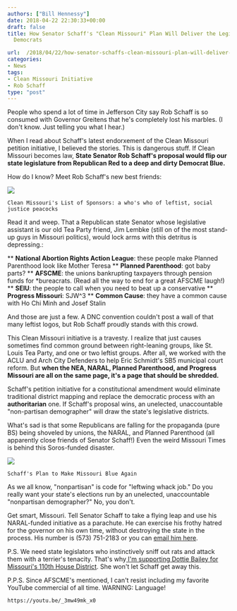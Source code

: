 ```yaml
---
authors: ["Bill Hennessy"]
date: 2018-04-22 22:30:33+00:00
draft: false
title: How Senator Schaff's "Clean Missouri" Plan Will Deliver the Legislature to
  Democrats

url:  /2018/04/22/how-senator-schaffs-clean-missouri-plan-will-deliver-the-legislature-to-democrats/
categories:
- News
tags:
- Clean Missouri Initiative
- Rob Schaff
type: "post"
---
```





People who spend a lot of time in Jefferson City say Rob Schaff is so consumed with Governor Greitens that he's completely lost his marbles. (I don't know. Just telling you what I hear.)







When I read about Schaff's latest
    endorxement of the Clean Missouri petition initiative, I believed the stories. This is dangerous stuff. If Clean Missouri becomes law, **State Senator Rob Schaff's proposal would flip our state legislature from Republican Red to a deep and dirty Democrat Blue.**







How do I know? Meet Rob Schaff's new best friends:





![](https://hennessysview.com/wp-content/uploads/2018/04/Screenshot-2018-04-22-09.59.53.png)

    Clean Missouri's List of Sponsors: a who's who of leftist, social justice peacocks






Read it and weep. That a Republican state Senator whose legislative assistant is our old Tea Party friend, Jim Lembke (still
    on of the most stand-up guys in Missouri politics), would lock arms with this detritus is depressing.:








** **National Abortion Rights Action League**: these people make Planned Parenthood look like Mother Teresa
** **Planned Parenthood**: got baby parts?
** **AFSCME**: the unions bankrupting taxpayers through pension funds for
*bureacrats. (Read all the way to end for a great AFSCME laugh!)
** **SEIU**: the people to call when you need to beat up a conservative
** **Progress Missouri**: SJW^3
** **Common Cause**: they have a common cause with Ho Chi Minh and Josef Stalin






And those are just a few. A DNC convention couldn't post a wall of that many leftist logos, but Rob Schaff proudly stands with this crowd. 







This Clean Missouri initiative is a travesty. I realize that just causes sometimes find common ground between right-leaning groups, like St. Louis Tea Party, and one or two leftist groups. After all, we worked with the ACLU and Arch City Defenders to help Eric Schmidt's SB5 municipal court reform. But **when the NEA, NARAL, Planned Parenthood, and Progress Missouri are all on the same page, it's a page that should be shredded.**







Schaff's petition initiative for a constitutional amendment would eliminate traditional district mapping and replace the democratic process with an **authoritarian** one. If Schaff's proposal wins, an unelected, unaccountable "non-partisan demographer" will draw the state's legislative districts. 







What's sad is that some Republicans are falling for the propaganda (pure BS) being shoveled by unions, the NARAL, and Planned Parenthood (all apparently close friends of Senator Schaff!) Even the weird Missouri Times is behind this Soros-funded disaster. 





![](https://hennessysview.com/wp-content/uploads/2018/04/Screenshot-2018-04-21-17.00.48.png)

    Schaff's Plan to Make Missouri Blue Again






As we all know, "nonpartisan" is code for "leftwing whack job." Do you really want your state's elections run by an unelected, unaccountable "nonpartisan demographer?" No, you don't. 







Get smart, Missouri. Tell Senator Schaff to take a flying leap and use his NARAL-funded initiative as a parachute. He can exercise his frothy hatred for the governor on his own time, without destroying the state in the process. His number is (573) 751-2183 or you can [email him here](https://www.senate.mo.gov/D34WebApps/Contact.aspx).







P.S. We need state legislators who instinctively sniff out rats and attack them with a terrier's tenacity. That's why[ I'm supporting Dottie Bailey for Missouri's 110th House District](https://hennessysview.com/2018/04/22/a-candidate-with-skin-in-the-game/). She won't let Schaff get away this.







P.P.S. Since AFSCME's mentioned, I can't resist including my favorite YouTube commercial of all time. WARNING: Language!






    https://youtu.be/_3mw49mk_x0



